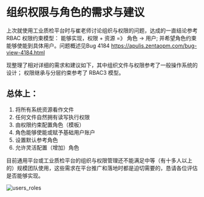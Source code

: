 # 组织权限与角色的需求与建议  
  上次就使用工业质检平台时与崔老师讨论组织与权限的问题，达成的一直结论参考 RBAC 权限约束模型：
  能够实现，权限 + 资源 =》 角色 -> 用户; 并希望角色约束能够使能到具体用户。问题概述见Bug 4184 https://apulis.zentaopm.com/bug-view-4184.html
  
   现整理了相对详细的需求和建议如下，其中组织文件与权限参考了一般操作系统的设计； 权限继承与分层约束参考了 RBAC3 模型。
## 总体上：
1.	将所有系统资源看作文件
2.	任何文件自然拥有读写执行权限
3.	由权限约束配置角色（模板）
4.	角色能够使能或赋予基础用户账户
5.	设置默认参考角色
6.	允许灵活配置（增加）角色
  
目前通用平台或工业质检平台的组织与权限管理还不能满足中等（有十多人以上的）规模团队使用，这些需求在平台推广和落地时都是迫切需要的，恳请各位评估是否能够实现。

![users_roles](img/users_roles.png)